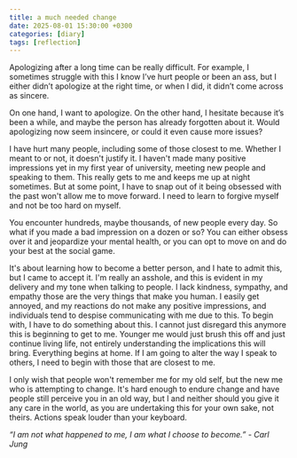 ```yaml
---
title: a much needed change
date: 2025-08-01 15:30:00 +0300
categories: [diary]
tags: [reflection]
---
```


Apologizing after a long time can be really difficult. For example, I sometimes struggle with this 
I know I’ve hurt people or been an ass, but I either didn’t apologize at the right time, or when I did, it didn’t come across as sincere.

On one hand, I want to apologize. On the other hand, I hesitate because it’s been a while, and maybe the person has already forgotten about it.
Would apologizing now seem insincere, or could it even cause more issues?

I have hurt many people, including some of those closest to me. Whether I meant to or not, it doesn't justify it.
I haven't made many positive impressions yet in my first year of university, meeting new people and speaking to them.
This really gets to me and keeps me up at night sometimes. But at some point, I have to snap out of it being obsessed with the past
won't allow me to move forward. I need to learn to forgive myself and not be too hard on myself.

You encounter hundreds, maybe thousands, of new people every day. So what if you made a bad impression on a dozen or so? You can either obsess
over it and jeopardize your mental health, or you can opt to move on and do your best at the social game.

It's about learning how to become a better person, and I hate to admit this, but I came to accept it. I'm really an asshole, and this is evident
in my delivery and my tone when talking to people. I lack kindness, sympathy, and empathy those are the very things that make you human.
I easily get annoyed, and my reactions do not make any positive impressions, and individuals tend to despise communicating with me due to this. To begin with,
I have to do something about this. I cannot just disregard this anymore this is beginning to get to me. Younger me would just brush this off and just
continue living life, not entirely understanding the implications this will bring. Everything begins at home. If I am going to alter the way I speak to others, I need to begin with those that are closest to me.

I only wish that people won't remember me for my old self, but the new me who is attempting to change.
It's hard enough to endure change and have people still perceive you in an old way, but I and neither should you give it any
care in the world, as you are undertaking this for your own sake, not theirs. Actions speak louder than your keyboard.

*“I am not what happened to me, I am what I choose to become.” - Carl Jung*
